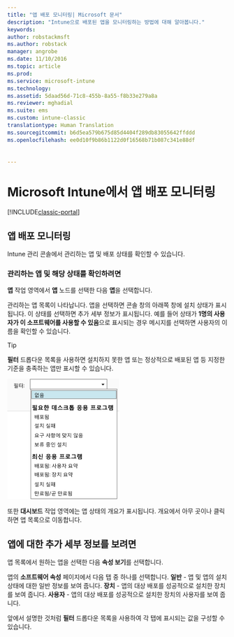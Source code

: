 ```yaml
---
title: "앱 배포 모니터링| Microsoft 문서"
description: "Intune으로 배포된 앱을 모니터링하는 방법에 대해 알아봅니다."
keywords: 
author: robstackmsft
ms.author: robstack
manager: angrobe
ms.date: 11/10/2016
ms.topic: article
ms.prod: 
ms.service: microsoft-intune
ms.technology: 
ms.assetid: 5daad56d-71c8-455b-8a55-f8b33e279a8a
ms.reviewer: mghadial
ms.suite: ems
ms.custom: intune-classic
translationtype: Human Translation
ms.sourcegitcommit: b6d5ea579b675d85d4404f289db83055642ffddd
ms.openlocfilehash: ee0d10f9b86b1122d0f16568b71b087c341e88df


---
```



# <a name="monitor-app-deployments-in-microsoft-intune"></a>Microsoft Intune에서 앱 배포 모니터링

[!INCLUDE[classic-portal](../includes/classic-portal.md)]

## <a name="monitor-an-app-deployment"></a>앱 배포 모니터링
Intune 관리 콘솔에서 관리하는 앱 및 배포 상태를 확인할 수 있습니다. <!---App status is displayed in real-time. You don't have to wait for the device to check-in before you can see this.--->

### <a name="to-view-apps-that-you-manage-and-their-status"></a>관리하는 앱 및 해당 상태를 확인하려면
**앱** 작업 영역에서 **앱** 노드를 선택한 다음 **앱**을 선택합니다.

관리하는 앱 목록이 나타납니다. 앱을 선택하면 콘솔 창의 아래쪽 창에 설치 상태가 표시됩니다. 이 상태를 선택하면 추가 세부 정보가 표시됩니다. 예를 들어 상태가 **1명의 사용자가 이 소프트웨어를 사용할 수 있음**으로 표시되는 경우 메시지를 선택하면 사용자의 이름을 확인할 수 있습니다.

> [!TIP]
> **필터** 드롭다운 목록을 사용하면 설치하지 못한 앱 또는 정상적으로 배포된 앱 등 지정한 기준을 충족하는 앱만 표시할 수 있습니다.
>
> ![앱 필터 예제](./media/app-filters.png)

또한 **대시보드** 작업 영역에는 앱 상태의 개요가 표시됩니다. 개요에서 아무 곳이나 클릭하면 앱 목록으로 이동합니다.

## <a name="to-view-more-detailed-information-about-an-app"></a>앱에 대한 추가 세부 정보를 보려면
앱 목록에서 원하는 앱을 선택한 다음 **속성 보기**를 선택합니다.

앱의 **소프트웨어 속성** 페이지에서 다음 탭 중 하나를 선택합니다. **일반** - 앱 및 앱의 설치 상태에 대한 일반 정보를 보여 줍니다. **장치** - 앱의 대상 배포를 성공적으로 설치한 장치를 보여 줍니다. **사용자** - 앱의 대상 배포를 성공적으로 설치한 장치의 사용자를 보여 줍니다.

앞에서 설명한 것처럼 **필터** 드롭다운 목록을 사용하여 각 탭에 표시되는 값을 구성할 수 있습니다.



<!--HONumber=Dec16_HO2-->


